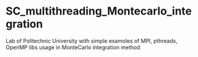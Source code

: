# SC_multithreading_Montecarlo_integration
Lab of Politechnic University with simple examoles of MPI, pthreads, OpenMP libs usage in MonteCarlo integration method
